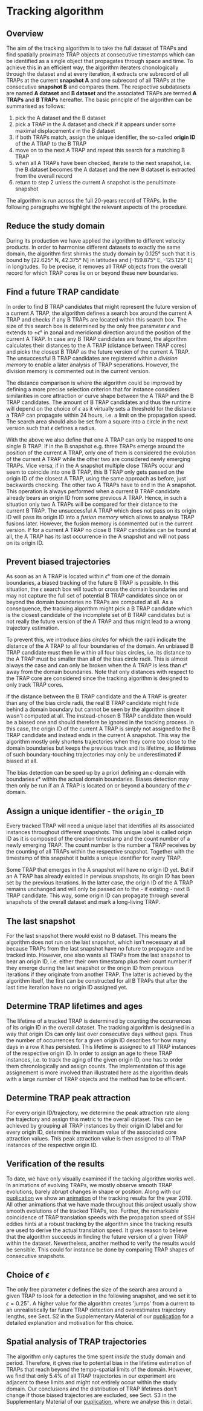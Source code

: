 # Tracking algorithm


## Overview

The aim of the tracking algorithm is to take the full dataset of TRAPs and find spatially proximate TRAP objects at consecutive timestamps which can be identified as a single object that propagates through space and time. To achieve this in an efficient way, the algorithm iteraters chonologically through the dataset and at every iteration, it extracts one subrecord of all TRAPs at the current **snapshot A** and one subrecord of all TRAPs at the consecutive **snapshot B** and compares them. The respective subdatasets are named **A dataset** and **B dataset** and the associated TRAPs are termed **A TRAPs** and **B TRAPs** hereafter. The basic principle of the algorithm can be summarised as follows:

1) pick the A dataset and the B dataset
2) pick a TRAP in the A dataset and check if it appears under some maximal displacement $\epsilon$ in the B dataset
3) if both TRAPs match, assign the unique identifier, the so-called **origin ID** of the A TRAP to the B TRAP
4) move on to the next A TRAP and repeat this search for a matching B TRAP
5) when all A TRAPs have been checked, iterate to the next snapshot, i.e. the B dataset becomes the A dataset and the new B dataset is extracted from the overall record 
6) return to step 2 unless the current A snapshot is the penultimate snapshot

The algorithm is run across the full 20-years record of TRAPs. In the following paragraphs we highlight the relevant aspects of the procedure.


## Reduce the study domain

During its production we have applied the algorithm to different velocity products. In order to harmonise different datasets to exactly the same domain, the algorithm first shirnks the study domain by 0.125° such that it is bound by \[22.625° N, 42.375° N\] in latitudes and \[-159.875° E, -125.125° E\] in longitudes. To be precise, it removes all TRAP objects from the overall record for which TRAP cores lie on or beyond these new boundaries.


## Find a future TRAP candidate

In order to find B TRAP candidates that might represent the future version of a current A TRAP, the algorithm defines a search box around the current A TRAP and checks if any B TRAPs are located within this search box. The size of this search box is determined by the only free parameter $\epsilon$ and extends to $\pm\epsilon$° in zonal and meridional direction around the position of the current A TRAP. In case any B TRAP candidates are found, the algorithm calculates their distances to the A TRAP (distance between TRAP cores) and picks the closest B TRAP as the future version of the current A TRAP. The unsuccessful B TRAP candidates are registered within a *division memory* to enable a later analysis of TRAP seperations. However, the division memory is commented out in the current version.

The distance comparison is where the algorithm could be improved by defining a more precise selection criterion that for instance considers similarities in core attraction or curve shape between the A TRAP and the B TRAP candidates. The amount of B TRAP candidates and thus the runtime will depend on the choice of $\epsilon$ as it virtually sets a threshold for the distance a TRAP can propagate within 24 hours, i.e. a limit on the propagation speed. The search area should also be set from a square into a circle in the next version such that $\epsilon$ defines a radius. 

With the above we also define that one A TRAP can only be mapped to one single B TRAP. If in the B snapshot e.g. three TRAPs emerge around the position of the current A TRAP, only one of them is considered the evolution of the current A TRAP while the other two are considered newly emerging TRAPs. Vice versa, if in the A snapshot multiple close TRAPs occur and seem to coincide into one B TRAP, this B TRAP only gets passed on the origin ID of the closest A TRAP, using the same approach as before, just backwards checking. The other two A TRAPs have to end in the A snapshot. This operation is always performed when a current B TRAP candidate already bears an origin ID from some previous A TRAP. Hence, in such a situation only two A TRAPs will be compared for their distance to the current B TRAP. The unsuccessful A TRAP which does not pass on its origin ID will pass its origin ID into a *fusion memory* which allows to analyse TRAP fusions later. However, the fusion memory is commented out in the current version. If for a current A TRAP no close B TRAP candidates can be found at all, the A TRAP has its last occurrence in the A snapshot and will not pass on its origin ID.


## Prevent biased trajectories

As soon as an A TRAP is located within $\epsilon$° from one of the domain boundaries, a biased tracking of the future B TRAP is possible. In this situation, the $\epsilon$ search box will touch or cross the domain boundaries and may not capture the full set of potential B TRAP candidates since on or beyond the domain boundaries no TRAPs are computed at all. As a consequence, the tracking algorithm might pick a B TRAP candidate which is the closest candidate of the incomplete set of B TRAP candidates but is not really the future version of the A TRAP and thus might lead to a wrong trajectory estimation.

To prevent this, we introduce *bias circles* for which the radii indicate the distance of the A TRAP to all four boundaries of the domain. An unbiased B TRAP candidate must then lie within all four bias circles, i.e. its distance to the A TRAP must be smaller than all of the bias circle radii. This is almost always the case and can only be broken when the A TRAP is less than $\epsilon$° away from the domain boundaries. Note that only distances with respect to the TRAP core are considered since the tracking algorithm is designed to only track TRAP cores.

If the distance between the B TRAP candidate and the A TRAP is greater than any of the bias circle radii, the real B TRAP candidate might hide behind a domain boundary but cannot be seen by the algorithm since it wasn't computed at all. The instead-chosen B TRAP candidate then would be a biased one and should therefore be ignored in the tracking process. In this case, the origin ID of the current A TRAP is simply not assigned to the B TRAP candidate and instead ends in the current A snapshot. This way the algorithm mostly only shortens trajectories when they come too close to the domain boundaries but keeps the previous track and its lifetime, so lifetimes of such boundary-touching trajectories may only be underestimated if biased at all.

The bias detection can be sped up by a priori defining an $\epsilon$-domain with boundaries $\epsilon$° within the actual domain boundaries. Biases detection may then only be run if an A TRAP is located on or beyond a boundary of the $\epsilon$-domain.


## Assign a unique identifier - the `origin_ID`

Every tracked TRAP will need a unique label that identifies all its associated instances throughout different snapshots. This unique label is called origin ID as it is composed of the creation timestamp and the count number of a newly emerging TRAP. The count number is the number a TRAP receives by the counting of all TRAPs within the respective snapshot. Together with the timestamp of this snapshot it builds a unique identifier for every TRAP.

Some TRAP that emerges in the A snapshot will have no origin ID yet. But if an A TRAP has already existed in pervious snapshots, its origin ID has been set by the previous iterations. In the latter case, the origin ID of the A TRAP remains unchanged and will only be passed on to the - if existing - next B TRAP candidate. This way, some origin ID can propagate through several snapshots of the overall dataset and mark a long-living TRAP.


## The last snapshot

For the last snapshot there would exist no B dataset. This means the algorithm does not run on the last snapshot, which isn't necessary at all because TRAPs from the last snapshot have no future to propagate and be tracked into. However, one also wants all TRAPs from the last snapshot to bear an origin ID, i.e. either their own timestamp plus their count number if they emerge during the last snapshot or the origin ID from previous iterations if they originate from another TRAP. The latter is achieved by the algorithm itself, the first can be constructed for all B TRAPs that after the last time iteration have no origin ID assigned yet.


## Determine TRAP lifetimes and ages

The lifetime of a tracked TRAP is determined by counting the occurrences of its origin ID in the overall dataset. The tracking algorithm is designed in a way that origin IDs can only last over consecutive days without gaps. Thus the number of occurrences for a given origin ID describes for how many days in a row it has persisted. This lifetime is assigned to all TRAP instances of the respective origin ID. In order to assign an age to these TRAP instances, i.e. to track the aging of the given origin ID, one has to order them chronologically and assign counts. The implementation of this age assignement is more involved than illustrated here as the algorithm deals with a large number of TRAP objects and the method has to be efficient.


## Determine TRAP peak attraction

For every origin ID/trajectory, we determine the peak attraction rate along the trajectory and assign this metric to the overall dataset. This can be achieved by grouping all TRAP instances by their origin ID label and for every origin ID, determine the minimum value of the associated core attraction values. This peak attraction value is then assigned to all TRAP instances of the respective origin ID.


## Verification of the results

To date, we have only visually examined if the tacking algorithm works well. In animations of evolving TRAPs, we mostly observe smooth TRAP evolutions, barely abrupt changes in shape or position. Along with our [puplication](URL) we show an [animation](https://doi.org/10.5281/zenodo.10943729) of the tracking results for the year 2019. All other animations that we have made throughout this project usually show smooth evolutions of the tracked TRAPs, too. Further, the remarkable coincidence of TRAP translation speeds with the propagation speed of SSH eddies hints at a robust tracking by the algorithm since the tracking results are used to derive the actual translation speed. It gives reason to believe that the algorithm succeeds in finding the future version of a given TRAP within the dataset. Nevertheless, another method to verify the results would be sensible. This could for instance be done by comparing TRAP shapes of consecutive snapshots.


## Choice of $\epsilon$

The only free parameter $\epsilon$ defines the size of the search area around a given TRAP to look for a detection in the following snapshot, and we set it to $\epsilon =0.25^{\circ}$. A higher value for the algorithm creates 'jumps' from a current to an unrealistically far future TRAP detection and overestimates trajectory lengths, see Sect. S2 in the Supplementary Material of our [puplication](URL) for a detailed explanation and motivation for this choice. 


## Spatial analysis of TRAP trajectories

The algorithm only captures the time spent *inside* the study domain and period. Therefore, it gives rise to potential bias in the lifetime estimation of TRAPs that reach beyond the tempo-spatial limits of the domain. However, we find that only 5.4% of all TRAP trajectories in our experiment are adjacent to these limits and might not entirely occur within the study domain. Our conclusions and the distribution of TRAP lifetimes don't change if those biased trajectories are excluded, see Sect. S3 in the Supplementary Material of our [puplication](URL), where we analyse this in detail.
